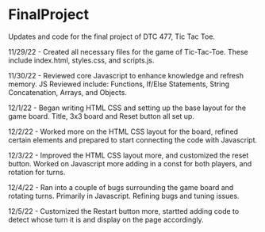 # FinalProject
Updates and code for the final project of DTC 477, Tic Tac Toe. 

11/29/22 - Created all necessary files for the game of Tic-Tac-Toe. These include index.html, styles.css, and scripts.js.

11/30/22 - Reviewed core Javascript to enhance knowledge and refresh memory. JS Reviewed include: Functions, If/Else Statements, String Concatenation, Arrays, and Objects.

12/1/22 - Began writing HTML CSS and setting up the base layout for the game board. Title, 3x3 board and Reset button all set up. 

12/2/22 - Worked more on the HTML CSS layout for the board, refined certain elements and prepared to start connecting the code with Javascript.

12/3/22 - Improved the HTML CSS layout more, and customized the reset button. Worked on Javascript more adding in a const for both players, and rotation for turns.

12/4/22 - Ran into a couple of bugs surrounding the game board and rotating turns. Primarily in Javascript. Refining bugs and tuning issues. 

12/5/22 - Customized the Restart button more, startted adding code to detect whose turn it is and display on the page accordingly. 
